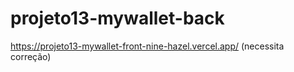 # projeto13-mywallet-back

https://projeto13-mywallet-front-nine-hazel.vercel.app/ (necessita correção)
